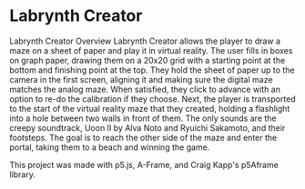 # Labrynth Creator
Labrynth Creator
Overview
Labrynth Creator allows the player to draw a maze on a sheet of paper and play it in virtual reality. The user fills in boxes on graph paper, drawing them on a 20x20 grid with a starting point at the bottom and finishing point at the top. They hold the sheet of paper up to the camera in the first screen, aligning it and making sure the digital maze matches the analog maze. When satisfied, they click to advance with an option to re-do the calibration if they choose. Next, the player is transported to the start of the virtual reality maze that they created, holding a flashlight into a hole between two walls in front of them. The only sounds are the creepy soundtrack, Uoon II by Alva Noto and Ryuichi Sakamoto, and their footsteps. The goal is to reach the other side of the maze and enter the portal, taking them to a beach and winning the game.

This project was made with p5.js, A-Frame, and Craig Kapp's p5Aframe library.
